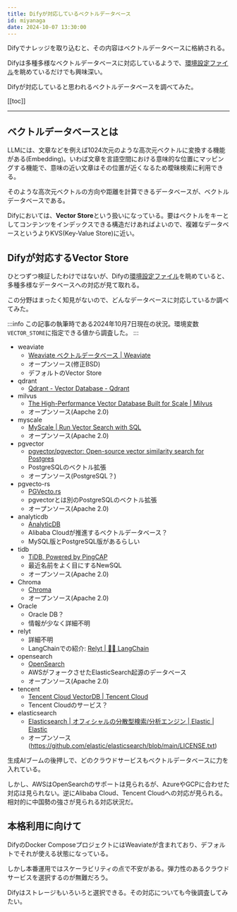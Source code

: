 ```yaml
---
title: Difyが対応しているベクトルデータベース
id: miyanaga
date: 2024-10-07 13:30:00
---
```


Difyでナレッジを取り込むと、その内容はベクトルデータベースに格納される。

Difyは多種多様なベクトルデータベースに対応しているようで、[環境設定ファイル](https://github.com/langgenius/dify/blob/main/docker/.env.example)を眺めているだけでも興味深い。

Difyが対応していると思われるベクトルデータベースを調べてみた。

[[toc]]

---

## ベクトルデータベースとは

LLMには、文章などを例えば1024次元のような高次元ベクトルに変換する機能がある(Embedding)。いわば文章を言語空間における意味的な位置にマッピングする機能で、意味の近い文章はその位置が近くなるため曖昧検索に利用できる。

そのような高次元ベクトルの方向や距離を計算できるデータベースが、ベクトルデータベースである。

Difyにおいては、**Vector Store**という扱いになっている。要はベクトルをキーとしてコンテンツをインデックスできる構造だけあればよいので、複雑なデータベースというよりKVS(Key-Value Store)に近い。

## Difyが対応するVector Store

ひとつずつ検証したわけではないが、Difyの[環境設定ファイル](https://github.com/langgenius/dify/blob/main/docker/.env.example)を眺めていると、多種多様なデータベースへの対応が見て取れる。

この分野はまったく知見がないので、どんなデータベースに対応しているか調べてみた。

:::info
この記事の執筆時である2024年10月7日現在の状況。環境変数`VECTOR_STORE`に指定できる値から調査した。
:::

- weaviate
  - [Weaviate ベクトルデータベース | Weaviate](https://weaviate.io/ja)
  - オープンソース(修正BSD)
  - デフォルトのVector Store
- qdrant
  - [Qdrant - Vector Database - Qdrant](https://qdrant.tech/)
- milvus
  - [The High-Performance Vector Database Built for Scale | Milvus](https://milvus.io/)
  - オープンソース(Aapche 2.0)
- myscale
  - [MyScale | Run Vector Search with SQL](https://myscale.com/)
  - オープンソース(Apache 2.0)
- pgvector
  - [pgvector/pgvector: Open-source vector similarity search for Postgres](https://github.com/pgvector/pgvector)
  - PostgreSQLのベクトル拡張
  - オープンソース(PostgreSQL？)
- pgvecto-rs
  - [PGVecto.rs](https://pgvecto.rs/)
  - pgvectorとは別のPostgreSQLのベクトル拡張
  - オープンソース(Apache 2.0)
- analyticdb
  - [AnalyticDB](https://www.alibabacloud.com/help/en/analyticdb/)
  - Alibaba Cloudが推進するベクトルデータベース？
  - MySQL版とPostgreSQL版があるらしい
- tidb
  - [TiDB, Powered by PingCAP](https://www.pingcap.com/)
  - 最近名前をよく目にするNewSQL
  - オープンソース(Apache 2.0)
- Chroma
  - [Chroma](https://www.trychroma.com/)
  - オープンソース(Apache 2.0)
- Oracle
  - Oracle DB？
  - 情報が少なく詳細不明
- relyt
  - 詳細不明
  - LangChainでの紹介: [Relyt | 🦜️🔗 LangChain](https://python.langchain.com/docs/integrations/vectorstores/relyt/)
- opensearch
  - [OpenSearch](https://opensearch.org/)
  - AWSがフォークさせたElasticSearch起源のデータベース
  - オープンソース(Apache 2.0)
- tencent
  - [Tencent Cloud VectorDB | Tencent Cloud](https://www.tencentcloud.com/products/vdb)
  - Tencent Cloudのサービス？
- elasticsearch
  - [Elasticsearch | オフィシャルの分散型検索/分析エンジン | Elastic | Elastic](https://www.elastic.co/jp/elasticsearch)
  - オープンソース(<https://github.com/elastic/elasticsearch/blob/main/LICENSE.txt>)

生成AIブームの後押しで、どのクラウドサービスもベクトルデータベースに力を入れている。

しかし、AWSはOpenSearchのサポートは見られるが、AzureやGCPに合わせた対応は見られない。逆にAlibaba Cloud、Tencent Cloudへの対応が見られる。相対的に中国勢の強さが見られる対応状況だ。

## 本格利用に向けて

DifyのDocker ComposeプロジェクトにはWeaviateが含まれており、デフォルトでそれが使える状態になっている。

しかし本番運用ではスケーラビリティの点で不安がある。弾力性のあるクラウドサービスを選択するのが無難だろう。

Difyはストレージもいろいろと選択できる。その対応についても今後調査してみたい。
